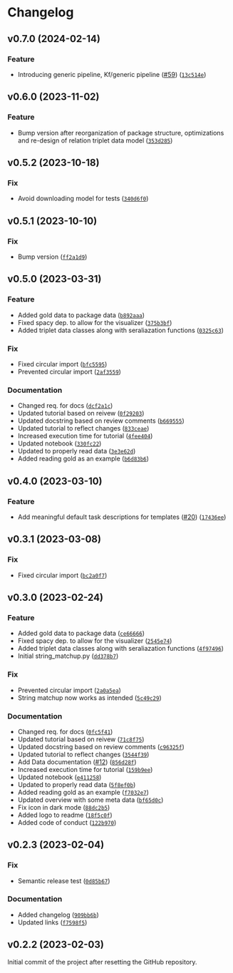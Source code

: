 # Changelog

<!--next-version-placeholder-->

## v0.7.0 (2024-02-14)

### Feature

* Introducing generic pipeline, Kf/generic pipeline ([#59](https://github.com/centre-for-humanities-computing/conspiracies/issues/59)) ([`13c514e`](https://github.com/centre-for-humanities-computing/conspiracies/commit/13c514e4c2f1e26123599200de8e8d83855a1b24))

## v0.6.0 (2023-11-02)

### Feature

* Bump version after reorganization of package structure, optimizations and re-design of relation triplet data model ([`353d285`](https://github.com/centre-for-humanities-computing/conspiracies/commit/353d2852039087ee60f835bf8b582c88336ccd82))

## v0.5.2 (2023-10-18)

### Fix

* Avoid downloading model for tests ([`340d6f0`](https://github.com/centre-for-humanities-computing/conspiracies/commit/340d6f05ae6c8e202474557844e566fe1d9afa46))

## v0.5.1 (2023-10-10)

### Fix

* Bump version ([`ff2a1d9`](https://github.com/centre-for-humanities-computing/conspiracies/commit/ff2a1d924abb03acee12204fb6f3643f4e36de21))

## v0.5.0 (2023-03-31)
### Feature
* Added gold data to package data ([`b892aaa`](https://github.com/centre-for-humanities-computing/conspiracies/commit/b892aaaa83a73e2074485ec5cd40df08d95b9c65))
* Fixed spacy dep. to allow for the visualizer ([`375b3bf`](https://github.com/centre-for-humanities-computing/conspiracies/commit/375b3bf96fa4dd1704fe2fb079541b0cbbce05f3))
* Added triplet data classes along with seraliazation functions ([`0325c63`](https://github.com/centre-for-humanities-computing/conspiracies/commit/0325c63c1c6c8dfb36c7ba21edda87ab575f6a04))

### Fix
* Fixed circular import ([`bfc5595`](https://github.com/centre-for-humanities-computing/conspiracies/commit/bfc5595ead67bdb7ac3bbb8c3fa585dc552efcec))
* Prevented circular import ([`2af3559`](https://github.com/centre-for-humanities-computing/conspiracies/commit/2af3559f337e38eb8b07b6dc04d8e264df634b72))

### Documentation
* Changed req. for docs ([`dcf2a1c`](https://github.com/centre-for-humanities-computing/conspiracies/commit/dcf2a1c8e46c4687e7e7b47a5bf8b40d393e8644))
* Updated tutorial based on reivew ([`0f29203`](https://github.com/centre-for-humanities-computing/conspiracies/commit/0f292036efa842f5f729ff31f152671ecdd8522f))
* Updated docstring based on review comments ([`b669555`](https://github.com/centre-for-humanities-computing/conspiracies/commit/b6695557426dd47a4fb10433de586d210478c47d))
* Updated tutorial to reflect changes ([`833ceae`](https://github.com/centre-for-humanities-computing/conspiracies/commit/833ceae49c83cbc44ecedd97a7cdd4262609c1a0))
* Increased execution time for tutorial ([`4fee404`](https://github.com/centre-for-humanities-computing/conspiracies/commit/4fee4042d6a7704b426b6f563aeee51b0b79ae57))
* Updated notebook ([`330fc22`](https://github.com/centre-for-humanities-computing/conspiracies/commit/330fc22efba02f05958cd51993ff404f14ba5036))
* Updated to properly read data ([`3e3e62d`](https://github.com/centre-for-humanities-computing/conspiracies/commit/3e3e62d7ed22b44492661447cb00f7c516893e9d))
* Added reading gold as an example ([`b6d83b6`](https://github.com/centre-for-humanities-computing/conspiracies/commit/b6d83b61119c0f644abdd7659396f552cb7ffded))

## v0.4.0 (2023-03-10)
### Feature
* Add meaningful default task descriptions for templates ([#20](https://github.com/centre-for-humanities-computing/conspiracies/issues/20)) ([`17436ee`](https://github.com/centre-for-humanities-computing/conspiracies/commit/17436eefd5a0bb83f223cb8f67c6db44105ffdda))

## v0.3.1 (2023-03-08)
### Fix
* Fixed circular import ([`bc2a0f7`](https://github.com/centre-for-humanities-computing/conspiracies/commit/bc2a0f782e96e0f9d70654fa9b6af666e8606b62))

## v0.3.0 (2023-02-24)
### Feature
* Added gold data to package data ([`ce66666`](https://github.com/centre-for-humanities-computing/conspiracies/commit/ce6666655d9c110216ba1c034d37fc8636e2ff0e))
* Fixed spacy dep. to allow for the visualizer ([`2545e74`](https://github.com/centre-for-humanities-computing/conspiracies/commit/2545e74c1157c7be8765061e34cecb0e4ff27a8b))
* Added triplet data classes along with seraliazation functions ([`4f97496`](https://github.com/centre-for-humanities-computing/conspiracies/commit/4f974969f1b7ab7c8883be1160aeec94c8408279))
* Initial string_matchup.py ([`dd378b7`](https://github.com/centre-for-humanities-computing/conspiracies/commit/dd378b757b5b23703124e7ae5831917d64d200b9))

### Fix
* Prevented circular import ([`2a0a5ea`](https://github.com/centre-for-humanities-computing/conspiracies/commit/2a0a5ea3291b101054b72bef15cd68a2db1d5a50))
* String matchup now works as intended ([`5c49c29`](https://github.com/centre-for-humanities-computing/conspiracies/commit/5c49c2996cd1b658dadbb9d9110a87e7f75b2126))

### Documentation
* Changed req. for docs ([`0fc5f41`](https://github.com/centre-for-humanities-computing/conspiracies/commit/0fc5f418b29cee332efc73ad156e727bcb34b4a0))
* Updated tutorial based on reivew ([`71c8f75`](https://github.com/centre-for-humanities-computing/conspiracies/commit/71c8f75ce6ddd8136fc2beb27a3ec05b95b842fe))
* Updated docstring based on review comments ([`c96325f`](https://github.com/centre-for-humanities-computing/conspiracies/commit/c96325f82b9b671daf118b8913a244cd95d93582))
* Updated tutorial to reflect changes ([`3544f39`](https://github.com/centre-for-humanities-computing/conspiracies/commit/3544f395955a211afbf9eb03350ab8f189685366))
* Add Data documentation ([#12](https://github.com/centre-for-humanities-computing/conspiracies/issues/12)) ([`856d28f`](https://github.com/centre-for-humanities-computing/conspiracies/commit/856d28f63aeb738afe02a316ce7ca39338c04f32))
* Increased execution time for tutorial ([`159b9ee`](https://github.com/centre-for-humanities-computing/conspiracies/commit/159b9ee5fc18f3605be705327aa8afdb335d3164))
* Updated notebook ([`e411258`](https://github.com/centre-for-humanities-computing/conspiracies/commit/e411258b70ae3280a28ede25dca8f8e56fa86f37))
* Updated to properly read data ([`5f8ef0b`](https://github.com/centre-for-humanities-computing/conspiracies/commit/5f8ef0b0d05338c02a019cb7fa02386733e43b77))
* Added reading gold as an example ([`f7032e7`](https://github.com/centre-for-humanities-computing/conspiracies/commit/f7032e726541f932fba0088a91a36531c60a7f87))
* Updated overview with some meta data ([`bf65d0c`](https://github.com/centre-for-humanities-computing/conspiracies/commit/bf65d0cd896c323871eccb11b5e2eec0a81e09d1))
* Fix icon in dark mode ([`88dc2b5`](https://github.com/centre-for-humanities-computing/conspiracies/commit/88dc2b55a9ed25a871983ca96a3acda53edadc2c))
* Added logo to readme ([`18f5c0f`](https://github.com/centre-for-humanities-computing/conspiracies/commit/18f5c0f5b177b01e2f3b8dedbc0181c8e7bb076b))
* Added code of conduct ([`122b970`](https://github.com/centre-for-humanities-computing/conspiracies/commit/122b9702d4b22780e456f17a64d5f0590cb7b014))

## v0.2.3 (2023-02-04)
### Fix
* Semantic release test ([`0d85b67`](https://github.com/centre-for-humanities-computing/conspiracies/commit/0d85b67196820325b1b76051e149a6131d03044c))

### Documentation
* Added changelog ([`909bb6b`](https://github.com/centre-for-humanities-computing/conspiracies/commit/909bb6bb26fbf0c8ff5c2b61fc328aa7d78676d1))
* Updated links ([`f7598f5`](https://github.com/centre-for-humanities-computing/conspiracies/commit/f7598f5bc27ab806d3f0a2806dae7050da07c64b))

## v0.2.2 (2023-02-03)

Initial commit of the project after resetting the GitHub repository.